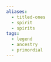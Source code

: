 ```yaml
---
aliases:
  - titled-ones
  - spirit
  - spirits
tags:
  - legend
  - ancestry
  - primordial
---
```


